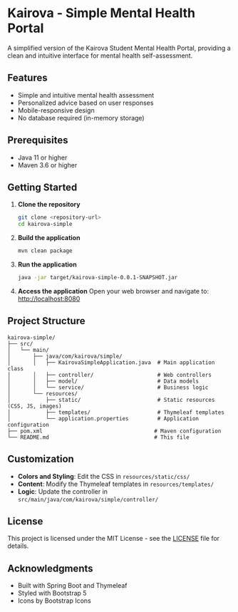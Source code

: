 # Kairova - Simple Mental Health Portal

A simplified version of the Kairova Student Mental Health Portal, providing a clean and intuitive interface for mental health self-assessment.

## Features

- Simple and intuitive mental health assessment
- Personalized advice based on user responses
- Mobile-responsive design
- No database required (in-memory storage)

## Prerequisites

- Java 11 or higher
- Maven 3.6 or higher

## Getting Started

1. **Clone the repository**
   ```bash
   git clone <repository-url>
   cd kairova-simple
   ```

2. **Build the application**
   ```bash
   mvn clean package
   ```

3. **Run the application**
   ```bash
   java -jar target/kairova-simple-0.0.1-SNAPSHOT.jar
   ```

4. **Access the application**
   Open your web browser and navigate to: [http://localhost:8080](http://localhost:8080)

## Project Structure

```
kairova-simple/
├── src/
│   └── main/
│       ├── java/com/kairova/simple/
│       │   ├── KairovaSimpleApplication.java  # Main application class
│       │   ├── controller/                    # Web controllers
│       │   ├── model/                         # Data models
│       │   └── service/                       # Business logic
│       └── resources/
│           ├── static/                        # Static resources (CSS, JS, images)
│           ├── templates/                     # Thymeleaf templates
│           └── application.properties         # Application configuration
├── pom.xml                                   # Maven configuration
└── README.md                                 # This file
```

## Customization

- **Colors and Styling**: Edit the CSS in `resources/static/css/`
- **Content**: Modify the Thymeleaf templates in `resources/templates/`
- **Logic**: Update the controller in `src/main/java/com/kairova/simple/controller/`

## License

This project is licensed under the MIT License - see the [LICENSE](LICENSE) file for details.

## Acknowledgments

- Built with Spring Boot and Thymeleaf
- Styled with Bootstrap 5
- Icons by Bootstrap Icons
